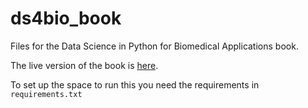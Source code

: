 # ds4bio_book
Files for the Data Science in Python for Biomedical Applications book.

The live version of the book is [here](https://smart-stats.github.io/ds4bio_book/book/_build/html/intro.html).

To set up the space to run this you need the requirements in `requirements.txt`
